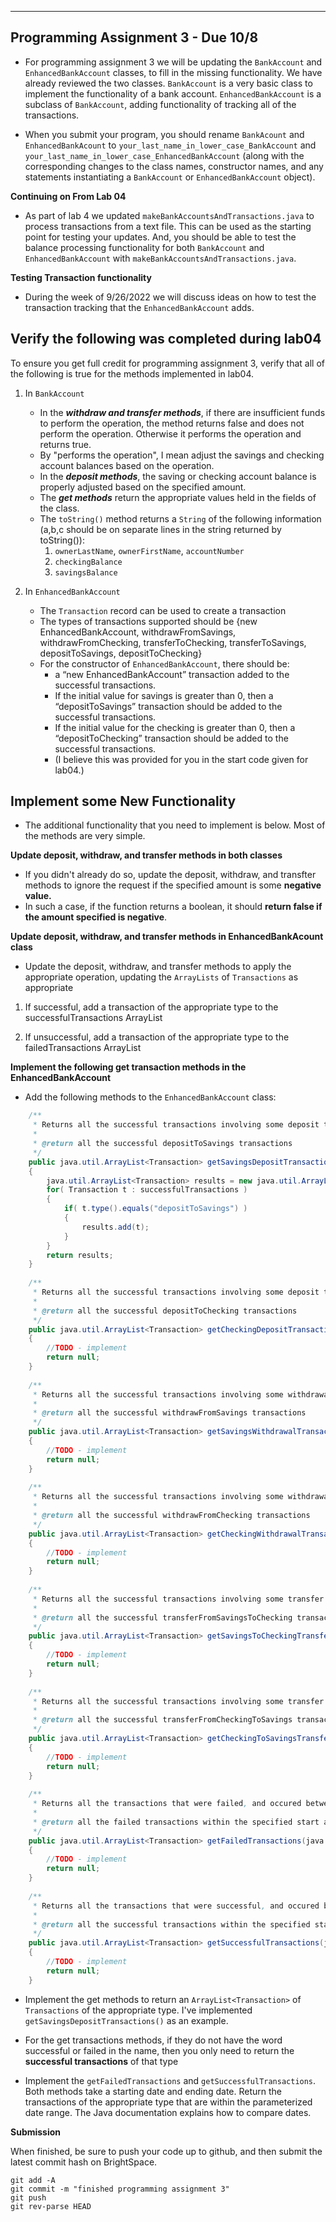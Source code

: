 -----------------------------------
Programming Assignment 3 - Due 10/8
-----------------------------------

- For programming assignment 3 we will be updating the `BankAccount` and
`EnhancedBankAccount` classes, to fill in the missing functionality. We have already reviewed the two classes. `BankAccount` is a very basic class to implement the functionality of a bank account. `EnhancedBankAccount` is a subclass of `BankAccount`, adding functionality of tracking all of the transactions. 

- When you submit your program, you should rename `BankAcount` and `EnhancedBankAcount` to `your_last_name_in_lower_case_BankAccount` and
`your_last_name_in_lower_case_EnhancedBankAccount` (along with the corresponding changes to the class names, constructor names, and any statements instantiating a `BankAccount` or `EnhancedBankAccount` object).

**Continuing on From Lab 04**

- As part of lab 4 we updated `makeBankAccountsAndTransactions.java` to process transactions from a text file. This can be used as the starting point for testing your updates. And, you should be able to test the balance processing functionality for both `BankAccount` and `EnhancedBankAccount` with `makeBankAccountsAndTransactions.java`. 

**Testing Transaction functionality**

- During the week of 9/26/2022 we will discuss ideas on how to test the transaction tracking that the `EnhancedBankAccount` adds.

## Verify the following was completed during lab04

To ensure you get full credit for programming assignment 3, verify that all of the following is true for 
the methods implemented in lab04.

1. In `BankAccount`
	- In the ***withdraw and transfer methods***, if there are insufficient funds to perform the operation, the method returns false and does not perform the operation. Otherwise it performs the operation and returns true.
	- By "performs the operation", I mean adjust the savings and checking account balances based on the operation.
	- In the ***deposit methods***, the saving or checking account balance is properly adjusted based on the specified amount.
	- The ***get methods*** return the appropriate values held in the fields of the class.
	- The `toString()` method returns a `String` of the following information (a,b,c should be on separate lines in the string returned by toString()):
		1. `ownerLastName`, `ownerFirstName`, `accountNumber`
		2. `checkingBalance`
		3. `savingsBalance`

2. In `EnhancedBankAccount`
	- The `Transaction` record can be used to create a transaction
	- The types of transactions supported should be {new EnhancedBankAccount, withdrawFromSavings, withdrawFromChecking, transferToChecking, transferToSavings, depositToSavings, depositToChecking}
	- For the constructor of `EnhancedBankAccount`, there should be:
		- a “new EnhancedBankAccount” transaction added to the successful transactions. 
		- If the initial value for savings is greater than 0, then a “depositToSavings” transaction should be added to the successful transactions. 
		- If the initial value for the checking is greater than 0, then a “depositToChecking” transaction should be added to the successful transactions.
		- (I believe this was provided for you in the start code given for lab04.)

## Implement some New Functionality

- The additional functionality that you need to implement is below. Most of the methods are very simple.

**Update deposit, withdraw, and transfer methods in both classes**

- If you didn't already do so, update the deposit, withdraw, and transfter methods to ignore the request if the specified amount is some **negative value.**
- In such a case, if the function returns a boolean, it should **return false if the amount specified is negative**. 

**Update deposit, withdraw, and transfer methods in EnhancedBankAcount class**

- Update the deposit, withdraw, and transfer methods to apply the appropriate
operation, updating the `ArrayLists` of `Transactions` as appropriate
1. If successful, add a transaction of the appropriate type to the
successfulTransactions ArrayList<Transaction>

2. If unsuccessful, add a transaction of the appropriate type to the
failedTransactions ArrayList<Transaction>

**Implement the following get transaction methods in the EnhancedBankAccount**

- Add the following methods to the `EnhancedBankAccount` class:

```java
    /**
	 * Returns all the successful transactions involving some deposit to savings.
	 * 
	 * @return all the successful depositToSavings transactions
	 */ 
	public java.util.ArrayList<Transaction> getSavingsDepositTransactions()
	{
		java.util.ArrayList<Transaction> results = new java.util.ArrayList<>();
		for( Transaction t : successfulTransactions )
		{
			if( t.type().equals("depositToSavings") )
			{
				results.add(t);
			}
		}
		return results;
	}
	
	/**
	 * Returns all the successful transactions involving some deposit to checking.
	 * 
	 * @return all the successful depositToChecking transactions
	 */ 
	public java.util.ArrayList<Transaction> getCheckingDepositTransactions()
	{
		//TODO - implement
		return null;
	}
	
	/**
	 * Returns all the successful transactions involving some withdrawal from savings.
	 * 
	 * @return all the successful withdrawFromSavings transactions
	 */ 
	public java.util.ArrayList<Transaction> getSavingsWithdrawalTransactions()
	{
		//TODO - implement
		return null;
	}
	
	/**
	 * Returns all the successful transactions involving some withdrawal from checking.
	 * 
	 * @return all the successful withdrawFromChecking transactions
	 */
	public java.util.ArrayList<Transaction> getCheckingWithdrawalTransactions()
	{
		//TODO - implement
		return null;
	}
	
	/**
	 * Returns all the successful transactions involving some transfer from savings to checking.
	 * 
	 * @return all the successful transferFromSavingsToChecking transactions
	 */
	public java.util.ArrayList<Transaction> getSavingsToCheckingTransferTransactions()
	{
		//TODO - implement
		return null;
	}
	
	/**
	 * Returns all the successful transactions involving some transfer from checking to savings.
	 * 
	 * @return all the successful transferFromCheckingToSavings transactions
	 */
	public java.util.ArrayList<Transaction> getCheckingToSavingsTransferTransactions()
	{
		//TODO - implement
		return null;
	}
	
	/**
	 * Returns all the transactions that were failed, and occured between the specified start and end dates.
	 * 
	 * @return all the failed transactions within the specified start and end dates.
	 */ 
	public java.util.ArrayList<Transaction> getFailedTransactions(java.util.Date startDate, java.util.Date endDate)
	{
		//TODO - implement
		return null;
	}
	
	/**
	 * Returns all the transactions that were successful, and occured between the specified start and end dates.
	 * 
	 * @return all the successful transactions within the specified start and end dates.
	 */ 
	public java.util.ArrayList<Transaction> getSuccessfulTransactions(java.util.Date startDate, java.util.Date endDate)
	{
		//TODO - implement
		return null;
	}
```

- Implement the get methods to return an `ArrayList<Transaction>` of `Transactions` of the appropriate type. I've implemented `getSavingsDepositTransactions()` as an example.

- For the get transactions methods, if they do not have the word successful or
failed in the name, then you only need to return the **successful transactions** of that type

- Implement the `getFailedTransactions` and `getSuccessfulTransactions`. Both methods take a starting date and ending date. Return the transactions of the appropriate type that are within the parameterized date range. The Java documentation explains how to compare dates.

**Submission**

When finished, be sure to push your code up to github, and then submit the latest commit hash on BrightSpace.

```
git add -A
git commit -m "finished programming assignment 3"
git push
git rev-parse HEAD
```
